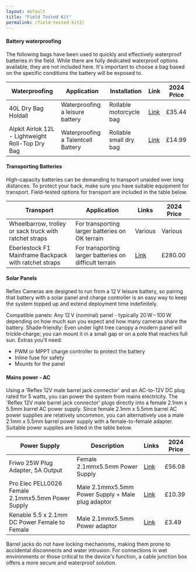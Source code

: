 ```yaml
---
layout: default
title: "Field Tested Kit"
permalink: /field-tested-kit2/
---
```


#### Battery waterproofing
The following bags have been used to quickly and effectively waterproof batteries in the field. While there are fully dedicated waterproof options available, they are not included here. It's important to choose a bag based on the specific conditions the battery will be exposed to.

| Waterproofing                                                                    | Application               | Installation                | Link                                                                                                       | 2024 Price   |
|-------------------------------------------------------------------------------|--------------------------|----------------------------|------------------------------------------------------------------------------------------------------------|-------------|
| 40L Dry Bag Holdall                                                           | Waterproofing a leisure battery | Rollable motorcycle bag   | [Link](https://amzn.eu/d/d09KCeN) | £35.44     |
| Alpkit Airlok 12L - Lightweight Roll-Top Dry Bag                               | Waterproofing a Talentcell Battery | Rollable small dry bag    | [Link](https://amzn.eu/d/9taumA1)                                               | £14.99  |

#### Transporting Batteries
High-capacity batteries can be demanding to transport unaided over long distances. To protect your back, make sure you have suitable equipment for transport. Field-tested options for transport are included in the table below.

| Transport                                                                   | Application                                 | Links                                                                                                       | 2024 Price   |
|-----------------------------------------------------------------------------|---------------------------------------------|-------------------------------------------------------------------------------------------------------------|-------------|
| Wheelbarrow, trolley or sack truck with ratchet straps                       | For transporting larger batteries on OK terrain | Various                                                                                                      | Various     |
| Eberlestock F1 Mainframe Backpack with ratchet straps                        | For transporting larger batteries on difficult terrain | [Link](https://www.sportingservices.co.uk/products/f1-mainframe) | £280.00     |

#### Solar Panels

Reflex Cameras are designed to run from a 12 V leisure battery, so pairing that battery with a solar panel and charge controller is an easy way to keep the system topped up and extend deployment time indefinitely.

Compatible panels: Any 12 V (nominal) panel - typically 20 W – 100 W depending on how much sun you expect and how many cameras share the battery.
Shade‑friendly: Even under light tree canopy a modern panel will trickle‑charge; you can mount it in a small gap or on a pole that reaches full sun.
Extras you’ll need:
- PWM or MPPT charge controller to protect the battery
- Inline fuse for safety
- Mounts for the panel

#### Mains power - AC
Using a 'Reflex 12V male barrel jack connector' and an AC-to-12V DC plug rated for 5 watts, you can power the system from mains electricity. The 'Reflex 12V male barrel jack connector' plugs directly into a female 2.1mm x 5.5mm barrel AC power supply. Since female 2.1mm x 5.5mm barrel AC power supplies are relatively uncommon, you can alternatively use a male 2.1mm x 5.5mm barrel power supply with a female-to-female adapter. Suitable power supplies are listed in the table below.

| Power Supply                                   | Description                                     | Links                                                                                                     | 2024 Price   |
|------------------------------------------|-------------------------------------------------|-----------------------------------------------------------------------------------------------------------|---------|
| Friwo 25W Plug Adapter, 5A Output       | Female 2.1mmx5.5mm Power Supply                | [Link](https://uk.rs-online.com/web/p/ac-dc-adapters/2404034)                                                                                                       | £56.08  |
| Pro Elec PELL0026 Female 2.1mmx5.5mm Power Supply | Male 2.1mmx5.5mm Power Supply + Male plug adaptor                | [Link](https://uk.farnell.com/pro-elec/pell0026/5v-4a-uk-plug-2-1mm/dp/4161185)                                               | £10.39  |
| Kenable 5.5 x 2.1mm DC Power Female to Female | Male 2.1mmx5.5mm Power adaptor | [Link](https://www.amazon.co.uk/kenable-Coupler-Female-Changer-Adapter/dp/B073WBH682) | £3.49  |

Barrel jacks do not have locking mechanisms, making them prone to accidental disconnects and water intrusion. For connections in wet environments or those critical to the device's function, a cable junction box offers a more secure and waterproof solution.